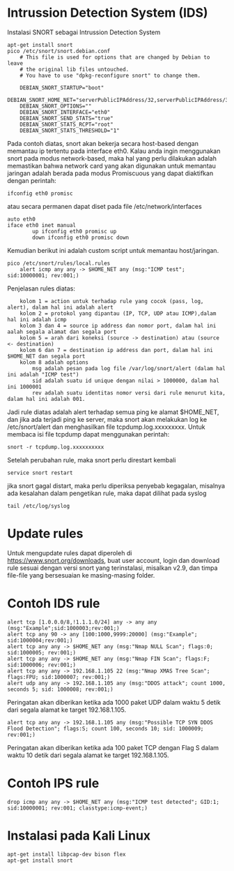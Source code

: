 # Intrussion Detection System (IDS)
Instalasi SNORT sebagai Intrussion Detection System
```
apt-get install snort
pico /etc/snort/snort.debian.conf
    # This file is used for options that are changed by Debian to leave
    # the original lib files untouched.
    # You have to use "dpkg-reconfigure snort" to change them.

    DEBIAN_SNORT_STARTUP="boot"
    DEBIAN_SNORT_HOME_NET="serverPublicIPAddress/32,serverPublicIPAddress/32"
    DEBIAN_SNORT_OPTIONS=""
    DEBIAN_SNORT_INTERFACE="eth0"
    DEBIAN_SNORT_SEND_STATS="true"
    DEBIAN_SNORT_STATS_RCPT="root"
    DEBIAN_SNORT_STATS_THRESHOLD="1"
```
Pada contoh diatas, snort akan bekerja secara host-based dengan memantau ip tertentu pada interface eth0. Kalau anda ingin menggunakan snort pada modus network-based, maka hal yang perlu dilakukan adalah memastikan bahwa network card yang akan digunakan untuk memantau jaringan adalah berada pada modus Promiscuous yang dapat diaktifkan dengan perintah:
```
ifconfig eth0 promisc
```
atau secara permanen dapat diset pada file /etc/network/interfaces
```
auto eth0
iface eth0 inet manual
        up ifconfig eth0 promisc up
        down ifconfig eth0 promisc down
```
Kemudian berikut ini adalah custom script untuk memantau host/jaringan.
```
pico /etc/snort/rules/local.rules
    alert icmp any any -> $HOME_NET any (msg:"ICMP test"; sid:10000001; rev:001;)
```
Penjelasan rules diatas:
```
    kolom 1 = action untuk terhadap rule yang cocok (pass, log, alert), dalam hal ini adalah alert
    kolom 2 = protokol yang dipantau (IP, TCP, UDP atau ICMP),dalam hal ini adalah icmp
    kolom 3 dan 4 = source ip address dan nomor port, dalam hal ini aalah segala alamat dan segala port
    kolom 5 = arah dari koneksi (source -> destination) atau (source <- destination)
    kolom 6 dan 7 = destination ip address dan port, dalam hal ini $HOME_NET dan segala port
    kolom 8 adalah options
        msg adalah pesan pada log file /var/log/snort/alert (dalam hal ini adalah "ICMP test")
        sid adalah suatu id unique dengan nilai > 1000000, dalam hal ini 1000001
        rev adalah suatu identitas nomor versi dari rule menurut kita, dalam hal ini adalah 001.
```
Jadi rule diatas adalah alert terhadap semua ping ke alamat $HOME_NET, dan jika ada terjadi ping ke server, maka snort akan melakukan log ke /etc/snort/alert dan menghasilkan file tcpdump.log.xxxxxxxxx. Untuk membaca isi file tcpdump dapat menggunakan perintah:
```
snort -r tcpdump.log.xxxxxxxxxx
```
Setelah perubahan rule, maka snort perlu direstart kembali
```
service snort restart
```
jika snort gagal distart, maka perlu diperiksa penyebab kegagalan, misalnya ada kesalahan dalam pengetikan rule, maka dapat dilihat pada syslog
```
tail /etc/log/syslog
```
# Update rules
Untuk mengupdate rules dapat diperoleh di https://www.snort.org/downloads, buat user account, login dan download rule sesuai dengan versi snort yang terinstalasi, misalkan v2.9, dan timpa file-file yang bersesuaian ke masing-masing folder.

# Contoh IDS rule
```
alert tcp [1.0.0.0/8,!1.1.1.0/24] any -> any any (msg:"Example";sid:1000003;rev:001;)
alert tcp any 90 -> any [100:1000,9999:20000] (msg:"Example"; sid:1000004;rev:001;)
alert tcp any any -> $HOME_NET any (msg:"Nmap NULL Scan"; flags:0; sid:1000005; rev:001;)
alert tcp any any -> $HOME_NET any (msg:"Nmap FIN Scan"; flags:F; sid:1000006; rev:001;)
alert tcp any any -> 192.168.1.105 22 (msg:"Nmap XMAS Tree Scan"; flags:FPU; sid:1000007; rev:001;)
alert udp any any -> 192.168.1.105 any (msg:"DDOS attack"; count 1000, seconds 5; sid: 1000008; rev:001;)
```
Peringatan akan diberikan ketika ada 1000 paket UDP dalam waktu 5 detik dari segala alamat ke target 192.168.1.105.
```
alert tcp any any -> 192.168.1.105 any (msg:"Possible TCP SYN DDOS Flood Detection"; flags:S; count 100, seconds 10; sid: 1000009; rev:001;) 
```
Peringatan akan diberikan ketika ada 100 paket TCP dengan Flag S dalam waktu 10 detik dari segala alamat ke target 192.168.1.105.

# Contoh IPS rule
```
drop icmp any any -> $HOME_NET any (msg:"ICMP test detected"; GID:1; sid:10000001; rev:001; classtype:icmp-event;)
```

# Instalasi pada Kali Linux
```
apt-get install libpcap-dev bison flex
apt-get install snort
```
